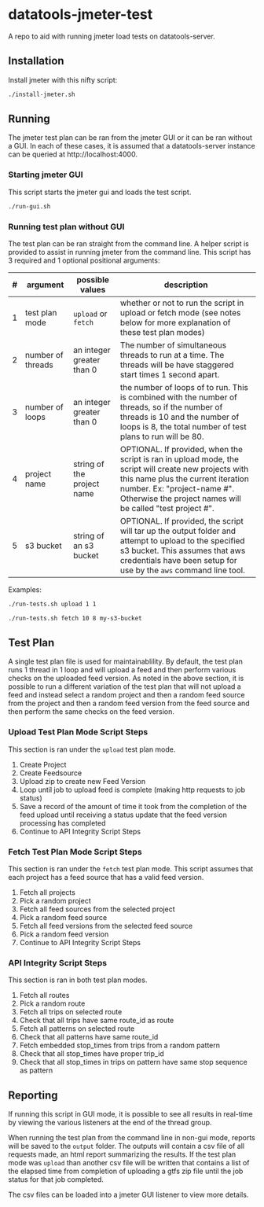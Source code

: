 # datatools-jmeter-test

A repo to aid with running jmeter load tests on datatools-server.

## Installation

Install jmeter with this nifty script:

```sh
./install-jmeter.sh
```

## Running

The jmeter test plan can be ran from the jmeter GUI or it can be ran without a GUI.  In each of these cases, it is assumed that a datatools-server instance can be queried at http://localhost:4000.

### Starting jmeter GUI

This script starts the jmeter gui and loads the test script.

```sh
./run-gui.sh
```

### Running test plan without GUI

The test plan can be ran straight from the command line.  A helper script is provided to assist in running jmeter from the command line.  This script has 3 required and 1 optional positional arguments:

| # | argument | possible values | description |
| ---- | ---- | ---- | ---- |
| 1 | test plan mode | `upload` or `fetch` | whether or not to run the script in upload or fetch mode (see notes below for more explanation of these test plan modes) |
| 2 | number of threads | an integer greater than 0 | The number of simultaneous threads to run at a time.  The threads will be have staggered start times 1 second apart. |
| 3 | number of loops | an integer greater than 0 | the number of loops of to run.  This is combined with the number of threads, so if the number of threads is 10 and the number of loops is 8, the total number of test plans to run will be 80. |
| 4 | project name | string of the project name | OPTIONAL.  If provided, when the script is ran in upload mode, the script will create new projects with this name plus the current iteration number.  Ex: "project-name #".  Otherwise the project names will be called "test project #". |
| 5 | s3 bucket | string of an s3 bucket | OPTIONAL.  If provided, the script will tar up the output folder and attempt to upload to the specified s3 bucket.  This assumes that aws credentials have been setup for use by the `aws` command line tool. |

Examples:

```sh
./run-tests.sh upload 1 1
```

```sh
./run-tests.sh fetch 10 8 my-s3-bucket
```

## Test Plan

A single test plan file is used for maintainablility.  By default, the test plan runs 1 thread in 1 loop and will upload a feed and then perform various checks on the uploaded feed version.  As noted in the above section, it is possible to run a different variation of the test plan that will not upload a feed and instead select a random project and then a random feed source from the project and then a random feed version from the feed source and then perform the same checks on the feed version.

### Upload Test Plan Mode Script Steps

This section is ran under the `upload` test plan mode.

1.  Create Project
1.  Create Feedsource
1.  Upload zip to create new Feed Version
1.  Loop until job to upload feed is complete (making http requests to job status)
1.  Save a record of the amount of time it took from the completion of the feed upload until receiving a status update that the feed version processing has completed
1.  Continue to API Integrity Script Steps

### Fetch Test Plan Mode Script Steps

This section is ran under the `fetch` test plan mode.  This script assumes that each project has a feed source that has a valid feed version.

1.  Fetch all projects
1.  Pick a random project
1.  Fetch all feed sources from the selected project
1.  Pick a random feed source
1.  Fetch all feed versions from the selected feed source
1.  Pick a random feed version
1.  Continue to API Integrity Script Steps

### API Integrity Script Steps

This section is ran in both test plan modes.

1.  Fetch all routes
1.  Pick a random route
1.  Fetch all trips on selected route
1.  Check that all trips have same route_id as route
1.  Fetch all patterns on selected route
1.  Check that all patterns have same route_id
1.  Fetch embedded stop_times from trips from a random pattern
1.  Check that all stop_times have proper trip_id
1.  Check that all stop_times in trips on pattern have same stop sequence as pattern

## Reporting

If running this script in GUI mode, it is possible to see all results in real-time by viewing the various listeners at the end of the thread group.

When running the test plan from the command line in non-gui mode, reports will be saved to the `output` folder.  The outputs will contain a csv file of all requests made, an html report summarizing the results.  If the test plan mode was `upload` than another csv file will be written that contains a list of the elapsed time from completion of uploading a gtfs zip file until the job status for that job completed.

The csv files can be loaded into a jmeter GUI listener to view more details.
